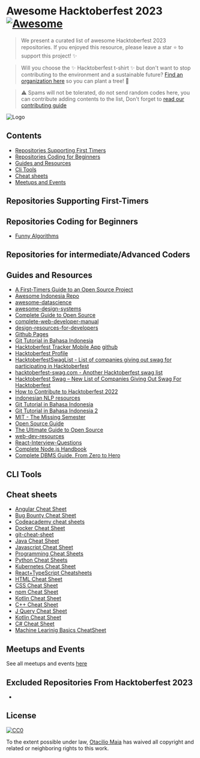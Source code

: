# Awesome Hacktoberfest 2023 [![Awesome](https://cdn.rawgit.com/sindresorhus/awesome/d7305f38d29fed78fa85652e3a63e154dd8e8829/media/badge.svg)](https://github.com/sindresorhus/awesome)

> We present a curated list of awesome Hacktoberfest 2023 repositories. If you enjoyed this resource, please leave a star :star: to support this project! :sparkles:

> Will you choose the ✨ Hacktoberfest t-shirt ✨ but don't want to stop contributing to the environment and a sustainable future? [Find an organization here](https://github.com/OtacilioN/awesome-hacktoberfest-plant-a-tree) so you can plant a tree! 🌱

> :warning: Spams will not be tolerated, do not send random codes here, you can contribute adding contents to the list, Don't forget to [read our contributing guide](CONTRIBUTING.md)

![Logo](https://hacktoberfest.com/_next/static/media/opengraph.da6e44c0.png)

## Contents

- [Repositories Supporting First Timers](#repositories-supporting-first-timers)
- [Repositories Coding for Beginners](#repositories-coding-for-beginners)
- [Guides and Resources](#guides-and-resources)
- [Cli Tools](#cli-tools)
- [Cheat sheets](#cheat-sheets)
- [Meetups and Events](#meetups-and-events)

## Repositories Supporting First-Timers

## Repositories Coding for Beginners

- [Funny Algorithms](https://github.com/ReciHub/FunnyAlgorithms)


## Repositories for intermediate/Advanced Coders

## Guides and Resources

- [A First-Timers Guide to an Open Source Project](https://auth0.com/blog/a-first-timers-guide-to-an-open-source-project/)
- [Awesome Indonesia Repo](https://github.com/GitIndonesia/awesome-indonesia-repo)
- [awesome-datascience](https://github.com/academic/awesome-datascience)
- [awesome-design-systems](https://github.com/alexpate/awesome-design-systems)
- [Complete Guide to Open Source](https://www.youtube.com/watch?v=yzeVMecydCE)
- [complete-web-developer-manual](https://github.com/zero-to-mastery/complete-web-developer-manual)
- [design-resources-for-developers](https://github.com/bradtraversy/design-resources-for-developers)
- [Github Pages](https://pages.github.com/)
- [Git Tutorial in Bahasa Indonesia](https://github.com/endymuhardin/belajarGit)
- [Hacktoberfest Tracker Mobile App](https://play.google.com/store/apps/details?id=com.hacktoberfesttrackerapp) [github](https://github.com/KeyboardNinjas/hacktoberfest-mobileapp)
- [Hacktoberfest Profile](https://hacktoberfest.com/profile/)
- [HacktoberfestSwagList - List of companies giving out swag for participating in Hacktoberfest](https://hacktoberfestswaglist.com/)
- [hacktoberfest-swag.com - Another Hacktoberfest swag list](https://github.com/benbarth/hacktoberfest-swag)
- [Hacktoberfest Swag – New List of Companies Giving Out Swag For Hacktoberfest](https://hacktoberfest-swag.com/)
- [How to Contribute to Hacktoberfest 2022](https://opensource.com/article/22/10/how-to-contribute-hacktoberfest)
- [indonesian NLP resources](https://github.com/kirralabs/indonesian-NLP-resources)
- [Git Tutorial in Bahasa Indonesia](https://github.com/endymuhardin/belajarGit)
- [Git Tutorial in Bahasa Indonesia 2](https://github.com/petanikode/belajar-git)
- [MIT - The Missing Semester](https://missing.csail.mit.edu/)
- [Open Source Guide](https://opensource.guide/)
- [The Ultimate Guide to Open Source](https://www.freecodecamp.org/news/the-ultimate-guide-to-open-source/)
- [web-dev-resources](https://github.com/chryz-hub/web-dev-resources)
- [React-Interview-Questions](https://github.com/sudheerj/reactjs-interview-questions)
- [Complete Node.js Handbook](https://drive.google.com/file/d/1qJNsYowJ70N47lNH3nCujO3xUH-vsQ69/view?usp=sharing)
- [Complete DBMS Guide, From Zero to Hero](https://github.com/donnemartin/system-design-primer)

## CLI Tools

## Cheat sheets

- [Angular Cheat Sheet](https://angular.io/guide/cheatsheet)
- [Bug Bounty Cheat Sheet](https://kathan19.gitbook.io/howtohunt/)
- [Codeacademy cheat sheets](https://www.codecademy.com/resources/cheatsheets/all)
- [Docker Cheat Sheet](https://github.com/wsargent/docker-cheat-sheet)
- [git-cheat-sheet](https://education.github.com/git-cheat-sheet-education.pdf)
- [Java Cheat Sheet](https://www.edureka.co/blog/cheatsheets/java-cheat-sheet/)
- [Javascript Cheat Sheet](http://www.cheat-sheets.org/sites/javascript.su/)
- [Programming Cheat Sheets](https://cheatography.com/tag/programming/)
- [Python Cheat Sheets](https://www.pythoncheatsheet.org/)
- [Kubernetes Cheat Sheet](https://github.com/dennyzhang/cheatsheet-kubernetes-A4)
- [React+TypeScript Cheatsheets](https://github.com/typescript-cheatsheets/react)
- [HTML Cheat Sheet](https://htmlcheatsheet.com/)
- [CSS Cheat Sheet](https://htmlcheatsheet.com/css/)
- [npm Cheat Sheet](https://media.jfrog.com/wp-content/uploads/2021/08/23165237/JFrog_NPM_CheatSheet_V4.pdf)
- [Kotlin Cheat Sheet](https://kt.academy/Kotlin_Cheat_Sheet.pdf)
- [C++ Cheat Sheet ](https://drive.google.com/file/d/1Q_I6H8qBTTIFMHEPbbpKVrg_E5N6cFtg/view)
- [J Query Cheat Sheet ](https://cheatography.com/i3quest/cheat-sheets/jquery/)
- [Kotlin Cheat Sheet ](https://www.codecademy.com/learn/learn-kotlin/modules/learn-kotlin-introduction-to-kotlin/cheatsheet)
- [C# Cheat Sheet](https://hackr.io/blog/c-sharp-cheat-sheet)
- [Machine Learinig Basics CheatSheet](https://www.codecademy.com/learn/machine-learning/modules/dspath-linear-regression/cheatsheet)



## Meetups and Events

See all meetups and events [here](https://hacktoberfest.digitalocean.com/events)

## Excluded Repositories From Hacktoberfest 2023

-


## License

[![CC0](http://mirrors.creativecommons.org/presskit/buttons/88x31/svg/cc-zero.svg)](http://creativecommons.org/publicdomain/zero/1.0)

To the extent possible under law, [Otacilio Maia](https://github.com/OtacilioN) has waived all copyright and related or neighboring rights to this work.
